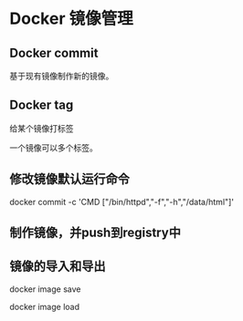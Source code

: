# Docker 镜像管理  

## Docker commit   
基于现有镜像制作新的镜像。  



## Docker tag   
给某个镜像打标签  

一个镜像可以多个标签。  


## 修改镜像默认运行命令

docker commit -c  'CMD ["/bin/httpd","-f","-h","/data/html"]'


## 制作镜像，并push到registry中

## 镜像的导入和导出   

docker image save 

docker image load 



